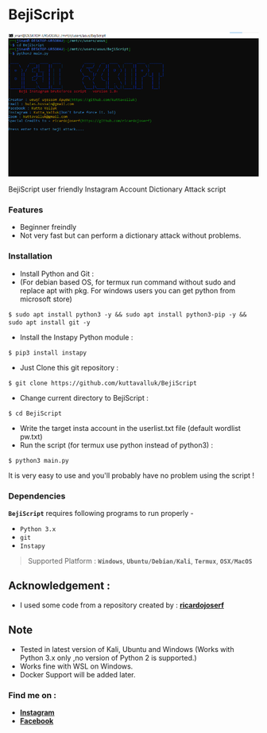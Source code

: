 # BejiScript

<p align="center">
  <img src="ss.png">
</p>

BejiScript user friendly Instagram Account Dictionary Attack script

### Features

- Beginner freindly
- Not very fast but can perform a dictionary attack without problems.

### Installation

- Install Python and Git :
- (For debian based OS, for termux run command without sudo and replace apt with pkg. For windows users you can get python from microsoft store) 
```
$ sudo apt install python3 -y && sudo apt install python3-pip -y && sudo apt install git -y
```
- Install the Instapy Python module :
```
$ pip3 install instapy
```
- Just Clone this git repository :
```
$ git clone https://github.com/kuttavalluk/BejiScript
```

- Change current directory to BejiScript :
```
$ cd BejiScript
```
-  Write the target insta account in the userlist.txt file (default wordlist pw.txt)
-  Run the script (for termux use python instead of python3) :
```
$ python3 main.py
```
It is very easy to use and you'll probably have no problem using the script !

### Dependencies

**`BejiScript`** requires following programs to run properly - 
- `Python 3.x`
- `git`
- `Instapy`

> Supported Platform : **`Windows`**, **`Ubuntu/Debian/Kali`**, **`Termux`**, **`OSX/MacOS`**

## Acknowledgement :
- I used some code from a repository created by : [**ricardojoserf**](https://github.com/ricardojoserf)

## Note
- Tested in latest version of Kali, Ubuntu and Windows (Works with Python 3.x only ,no version of Python 2 is supported.)
- Works fine with WSL on Windows.
- Docker Support will be added later.
### Find me on :
- [**Instagram**](https://www.instagram.com/kutta_valluk)
- [**Facebook**](https://www.facebook.com/kutta.valluk)

